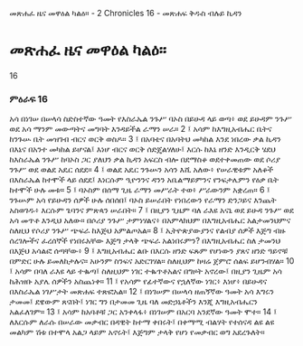 ﻿
 መጽሐፈ ዜና መዋዕል ካልዕ። - 2 Chronicles 16 - መጽሐፍ ቅዱስ ብሉይ ኪዳን
# መጽሐፈ ዜና መዋዕል ካልዕ።
16
### ምዕራፍ 16
አሳ በነገሠ በሠላሳ ስድስተኛው ዓመት የእስራኤል ንጉሥ ባኦስ በይሁዳ ላይ ወጣ፥ ወደ ይሁዳም ንጉሥ ወደ አሳ ማንም መውጣትና መግባት እንዳይችል ራማን ሠራ።
2 ፤ አሳም ከእግዚአብሔር ቤትና ከንጉሡ ቤት መዝገብ ብርና ወርቅ ወስዶ።
3 ፤ በአባቴና በአባትህ መካከል እንደ ነበረው ቃል ኪዳን በእኔና በአንተ መካከል ይሆናል፤ እነሆ ብርና ወርቅ ሰድጄልሃለሁ፤ እርሱ ከእኔ ዘንድ እንዲርቅ ሄደህ ከእስራኤል ንጉሥ ከባኦስ ጋር ያለህን ቃል ኪዳን አፍርስ ብሎ በደማስቆ ወደተቀመጠው ወደ ሶሪያ ንጉሥ ወደ ወልደ አዴር ሰደደ።
4 ፤ ወልደ አዴር ንጉሡን አሳን እሺ አለው፥ የሠራዊቱም አለቆች በእስራኤል ከተሞች ላይ ሰደደ፤ እነርሱም ዒዮንንና ዳንን አቤልማይምንና የንፍታሌምን የዕቃ ቤት ከተሞች ሁሉ መቱ።
5 ፤ ባኦስም በሰማ ጊዜ ራማን መሥራት ተወ፥ ሥራውንም አቋረጠ።
6 ፤ ንጉሡም አሳ የይሁዳን ሰዎች ሁሉ ሰበሰበ፤ ባኦስ ይሠራበት የነበረውን የራማን ድንጋይና እንጨት አስወገዱ፥ እርሱም ጌባንና ምጽጳን ሠራበት።
7 ፤ በዚያን ጊዜም ባለ ራእዩ አናኒ ወደ ይሁዳ ንጉሥ ወደ አሳ መጥቶ እንዲህ አለው። በሶሪያ ንጉሥ ታምነሃልና፥ በአምላክህም በእግዚአብሔር አልታመንህምና ስለዚህ የሶሪያ ንጉሥ ጭፍራ ከእጅህ አምልጦአል።
8 ፤ ኢትዮጵያውያንና የልብያ ሰዎች እጅግ ብዙ ሰረገሎችና ፈረሰኞች የነበሩአቸው እጅግ ታላቅ ጭፍራ አልነበሩምን? በእግዚአብሔር ስለ ታመንህ በእጅህ አሳልፎ ሰጣቸው፥
9 ፤ እግዚአብሔር ልቡ በእርሱ ዘንድ ፍጹም የሆነውን ያጸና ዘንድ ዓይኖቹ በምድር ሁሉ ይመለከታሉና። አሁንም ስንፍና አድርገሃል። ስለዚህም ከዛሬ ጀምሮ ሰልፍ ይሆንብሃል።
10 ፤ አሳም በባለ ራእዩ ላይ ተቈጣ፤ ስለዚህም ነገር ተቈጥቶአልና በግዞት አኖረው፤ በዚያን ጊዜም አሳ ከሕዝቡ አያሌ ሰዎችን አስጨነቀ።
11 ፤ የአሳም የፊተኛውና የኋለኛው ነገር፥ እነሆ፥ በይሁዳና በእስራኤል ነገሥታት መጽሐፍ ተጽፎአል።
12 ፤ በነገሠም በሠላሳ ዘጠኝኛው ዓመት አሳ እግሩን ታመመ፤ ደዌውም ጸናበት፤ ነገር ግን በታመመ ጊዜ ባለ መድኃኒቶችን እንጂ እግዚአብሔርን አልፈለገም።
13 ፤ አሳም ከአባቶቹ ጋር አንቀላፋ፥ በነገሠም በአርባ አንደኛው ዓመት ሞተ።
14 ፤ ለእርሱም ለራሱ በሠራው መቃብር በዳዊት ከተማ ቀበሩት፤ በቀማሚ ብልሃት የተሰናዳ ልዩ ልዩ መልካም ሽቱ በተሞላ አልጋ ላይም አኖሩት፤ እጅግም ታላቅ የሆነ የመቃብር ወግ አደረጉለት። 
